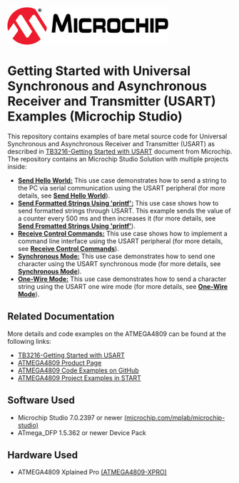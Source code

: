 <!-- Please do not change this logo with link -->
[![MCHP](images/microchip.png)](https://www.microchip.com)

# Getting Started with Universal Synchronous and Asynchronous Receiver and Transmitter (USART) Examples (Microchip Studio)

  This repository contains examples of bare metal source code for Universal Synchronous and Asynchronous Receiver and Transmitter (USART) as described in [TB3216-Getting Started with USART](https://ww1.microchip.com/downloads/en/Appnotes/TB3216-Getting-Started-with-USART-90003216B.pdf) document from Microchip. The repository contains an Microchip Studio Solution with multiple projects inside:

  * [<strong>Send Hello World:</strong>](Send_Hello_World) This use case demonstrates how to send a string to the PC via serial communication using the USART peripheral (for more details, see [<strong>Send Hello World</strong>](Send_Hello_World)).
  * [<strong>Send Formatted Strings Using 'printf':</strong>](Send_Formatted_Strings_Using_Printf) This use case shows how to send formatted strings through USART. This example sends the value of a counter every 500 ms and then increases it (for more details, see [<strong> Send Fromatted Strings Using 'printf'</strong>](Send_Formatted_String_Using_Printf)).
  * [<strong>Receive Control Commands:</strong>](Receive_Control_Commands) This use case shows how to implement a command line interface using the USART peripheral (for more details, see [<strong>Receive Control Commands</strong>](Receive_Control_Commands)).
  * [<strong>Synchronous Mode:</strong>](Synchronous_Mode) This use case demonstrates how to send one character using the USART synchronous mode (for more details, see [<strong>Synchronous Mode</strong>](Synchronous_Mode)).
  * [<strong>One-Wire Mode:</strong>](One_Wire_Mode) This use case demonstrates how to send a character string using the USART one wire mode (for more details, see [<strong>One-Wire Mode</strong>](One_Wire_Mode)).
  
## Related Documentation
More details and code examples on the ATMEGA4809 can be found at the following links:
- [TB3216-Getting Started with USART](https://ww1.microchip.com/downloads/en/Appnotes/TB3216-Getting-Started-with-USART-90003216B.pdf)
- [ATMEGA4809 Product Page](https://www.microchip.com/wwwproducts/en/ATMEGA4809)
- [ATMEGA4809 Code Examples on GitHub](https://github.com/microchip-pic-avr-examples?q=atmega4809)
- [ATMEGA4809 Project Examples in START](https://start.atmel.com/#examples/ATMEGA4809XplainedPro)


## Software Used
- Microchip Studio 7.0.2397 or newer [(microchip.com/mplab/microchip-studio)](https://www.microchip.com/mplab/microchip-studio)
- ATmega_DFP 1.5.362 or newer Device Pack


## Hardware Used
- ATMEGA4809 Xplained Pro [(ATMEGA4809-XPRO)](https://www.microchip.com/developmenttools/ProductDetails/ATMEGA4809-XPRO)
